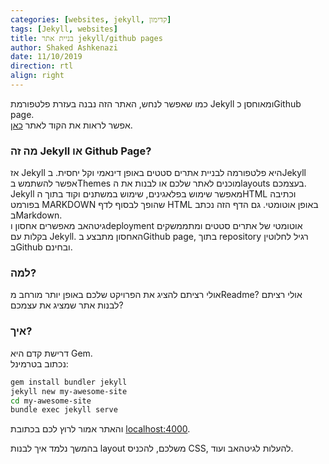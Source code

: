 ```yaml
---
categories: [websites, jekyll, קדימון]
tags: [Jekyll, websites]
title: בניית אתר jekyll/github pages
author: Shaked Ashkenazi
date: 11/10/2019
direction: rtl
align: right
---
```

כמו שאפשר לנחש, האתר הזה נבנה בעזרת פלטפורמת Jekyll ומאוחסן כGithub page.  
אפשר לראות את הקוד לאתר [כאן](https://github.com/shaqash/shaqash.github.io).  

### מה זה Jekyll או Github Page?
אז Jekyll היא פלטפורמה לבניית אתרים סטטים באופן דינאמי וקל יחסית. בJekyll אפשר להשתמש בThemes מוכנים לאתר שלכם או לבנות את הlayouts בעצמכם. Jekyll מאפשר שימוש בפלאגינים, שימוש במשתנים וקוד בתוך הHTML וכתיבה בפורמט MARKDOWN שהופך לבסוף לדף HTML באופן אוטומטי.
גם הדף הזה נכתב בMarkdown.  
גיטהאב מאפשרים אחסון וdeployment אוטומטי של אתרים סטטים ומתממשקים בקלות עם Jekyll. האחסון מתבצע בGithub page, בתוך repository רגיל לחלוטין בGithub ובחינם.

###  למה?
אולי רציתם להציג את הפרויקט שלכם באופן יותר מורחב מReadme? אולי רציתם לבנות אתר שמציג את עצמכם?

### איך?
דרישת קדם היא Gem.  
נכתוב בטרמינל:  
```bash
gem install bundler jekyll
jekyll new my-awesome-site
cd my-awesome-site
bundle exec jekyll serve
```
והאתר אמור לרוץ לכם בכתובת [localhost:4000](http://localhost:4000).  
  
בהמשך נלמד איך לבנות layout משלכם, להכניס CSS, להעלות לגיטהאב ועוד.
